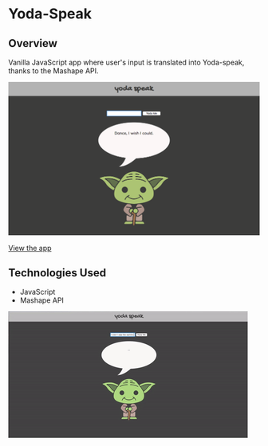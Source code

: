 # Yoda-Speak

## Overview
Vanilla JavaScript app where user's input is translated into Yoda-speak, thanks to the Mashape API.

[![Screenshot](screenshot.png)](https://megancoyle.github.io/yoda/)

[View the app](https://megancoyle.github.io/yoda/)

## Technologies Used
* JavaScript
* Mashape API

[![gif](yoda-speak-screen.gif)](https://megancoyle.github.io/yoda/)
